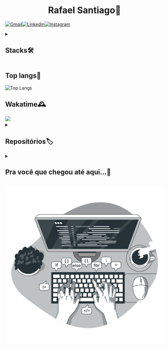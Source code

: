 <center>
  <h1>Rafael Santiago🖖</h1>
</center>

[![Gmail](https://img.shields.io/badge/Gmail-333333?style=for-the-badge&logo=gmail&logoColor=red)](mailto:rafael.santiago.silva.1405@gmail.com)[![Linkedin](https://img.shields.io/badge/linkedin-%230077B5.svg?style=for-the-badge&logo=linkedin&logoColor=white)](https://www.linkedin.com/in/rafaelsantiagodev/)[![Instagram](https://img.shields.io/badge/Instagram-%23E4405F.svg?style=for-the-badge&logo=Instagram&logoColor=white)](https://www.instagram.com/rafaelss1405/)

<details>
<summary>

## Stacks🛠️

</summary>

### Frontend💻

![CSS3](https://img.shields.io/badge/css3-%231572B6.svg?style=for-the-badge&logo=css3&logoColor=white)![SASS](https://img.shields.io/badge/SASS-hotpink.svg?style=for-the-badge&logo=SASS&logoColor=white)![Bootstrap](https://img.shields.io/badge/bootstrap-%238511FA.svg?style=for-the-badge&logo=bootstrap&logoColor=white)![TailwindCSS](https://img.shields.io/badge/tailwindcss-%2338B2AC.svg?style=for-the-badge&logo=tailwind-css&logoColor=white)
![JavaScript](https://img.shields.io/badge/javascript-%23323330.svg?style=for-the-badge&logo=javascript&logoColor=%23F7DF1E)![jQuery](https://img.shields.io/badge/jquery-%230769AD.svg?style=for-the-badge&logo=jquery&logoColor=white)
![TypeScript](https://img.shields.io/badge/typescript-%23007ACC.svg?style=for-the-badge&logo=typescript&logoColor=white)![React](https://img.shields.io/badge/react-%2320232a.svg?style=for-the-badge&logo=react&logoColor=%2361DAFB)![Vite](https://img.shields.io/badge/vite-%23646CFF.svg?style=for-the-badge&logo=vite&logoColor=white)

### Backend⚙️

![NodeJS](https://img.shields.io/badge/node.js-6DA55F?style=for-the-badge&logo=node.js&logoColor=white)![Express.js](https://img.shields.io/badge/express.js-%23404d59.svg?style=for-the-badge&logo=express&logoColor=%2361DAFB)![Nodemon](https://img.shields.io/badge/NODEMON-%23323330.svg?style=for-the-badge&logo=nodemon&logoColor=%BBDEAD)
![PHP](https://img.shields.io/badge/php-%23777BB4.svg?style=for-the-badge&logo=php&logoColor=white)
![Java](https://img.shields.io/badge/java-%23ED8B00.svg?style=for-the-badge&logo=openjdk&logoColor=white)
![Python](https://img.shields.io/badge/python-3670A0?style=for-the-badge&logo=python&logoColor=ffdd54)

### Database💾

![MySQL](https://img.shields.io/badge/mysql-4479A1.svg?style=for-the-badge&logo=mysql&logoColor=white)![SQLite](https://img.shields.io/badge/sqlite-%2307405e.svg?style=for-the-badge&logo=sqlite&logoColor=white)![Microsoft Access](https://img.shields.io/badge/Microsoft_Access-A4373A?style=for-the-badge&logo=microsoft-access&logoColor=white)

### Documentação📃

![Figma](https://img.shields.io/badge/figma-%23F24E1E.svg?style=for-the-badge&logo=figma&logoColor=white)![Canva](https://img.shields.io/badge/Canva-%2300C4CC.svg?style=for-the-badge&logo=Canva&logoColor=white)

### DevOps🐧

![ESLint](https://img.shields.io/badge/ESLint-4B3263?style=for-the-badge&logo=eslint&logoColor=white)
![Postman](https://img.shields.io/badge/Postman-FF6C37?style=for-the-badge&logo=postman&logoColor=white)
![Git](https://img.shields.io/badge/git-%23F05033.svg?style=for-the-badge&logo=git&logoColor=white)![GitHub](https://img.shields.io/badge/github-%23121011.svg?style=for-the-badge&logo=github&logoColor=white)

### Deploy🚀

![Github Pages](https://img.shields.io/badge/github%20pages-121013?style=for-the-badge&logo=github&logoColor=white) ![Vercel](https://img.shields.io/badge/vercel-%23000000.svg?style=for-the-badge&logo=vercel&logoColor=white)

<!-- ### IA🤖 -->

</details>

## Top langs👾

![Top Langs](https://github-readme-stats-git-masterrstaa-rickstaa.vercel.app/api/top-langs/?username=rafaelsantiagosilva&hide=html,css&theme=dark&layout=donut&locale=pt-BR)

## Wakatime🕰️

<picture>
<source 
srcset="https://github-readme-stats.vercel.app/api/wakatime?username=rafa1405&theme=dark&layout=compact&locale=pt-BR&custom_title=____________________________________________________________" 
media="(prefers-color-scheme: dark)" 
/>

<source
srcset="https://github-readme-stats.vercel.app/api/wakatime?username=rafa1405&theme=transparent&layout=compact&locale=pt-BR&custom_title=____________________________________________________________"
media="(prefers-color-scheme: dark)"
/>

<img src="https://github-readme-stats.vercel.app/api/wakatime?username=rafa1405&theme=dark&layout=compact&locale=pt-BR&custom_title=____________________________________________________________">
</picture>

<details>
<summary>

## Repositórios🏷️

</summary>

### Próprios🏆

[![What HTTP?](https://github-readme-stats.vercel.app/api/pin/?username=rafaelsantiagosilva&repo=what_http&theme=dark&description_lines_count=2)](https://github.com/rafaelsantiagosilva/what_http)[![GiTinder](https://github-readme-stats.vercel.app/api/pin/?username=rafaelsantiagosilva&repo=gitinder&theme=dark&description_lines_count=2)](https://github.com/rafaelsantiagosilva/gitinder)[![Snake Game](https://github-readme-stats.vercel.app/api/pin/?username=rafaelsantiagosilva&repo=snake_game&theme=dark&description_lines_count=2)](https://github.com/rafaelsantiagosilva/snake_game)[![Pokedex](https://github-readme-stats.vercel.app/api/pin/?username=rafaelsantiagosilva&repo=Pokedex&theme=dark&description_lines_count=2)](https://github.com/rafaelsantiagosilva/Pokedex)[![MiniJogos](https://github-readme-stats.vercel.app/api/pin/?username=rafaelsantiagosilva&repo=MiniJogos&theme=dark&description_lines_count=2)](https://github.com/rafaelsantiagosilva/MiniJogos) [![BioBits](https://github-readme-stats.vercel.app/api/pin/?username=rafaelsantiagosilva&repo=BioBits&theme=dark&description_lines_count=2)](https://github.com/rafaelsantiagosilva/BioBits)

### Copiados😃

[![plann.er](https://github-readme-stats.vercel.app/api/pin/?username=rafaelsantiagosilva&repo=plann.er&theme=dark&description_lines_count=2)](https://github.com/rafaelsantiagosilva/plann.er)[![Manual do Dev](https://github-readme-stats.vercel.app/api/pin/?username=rafaelsantiagosilva&repo=Manual_Do_Dev&theme=dark&description_lines_count=2)](https://github.com/rafaelsantiagosilva/Manual_Do_Dev)

</details>

<details>
<summary>

## Pra você que chegou até aqui...🚀

</summary>

![Jokes Card](https://readme-jokes.vercel.app/api?hideBorder&bgColor=%23151516&textColor=%23fff&borderColor=%23fff&qColor=%23fff&aColor=%23686868&codeColor=%236DD561)![Quote](https://quotes-github-readme.vercel.app/api?type=horizontal&theme=dark&locale=pt-br)

</details>

![Codando](./typing.png)
